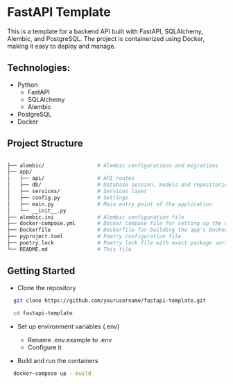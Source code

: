 # FastAPI Template

This is a template for a backend API built with FastAPI, SQLAlchemy, Alembic, and PostgreSQL. The project is
containerized using Docker, making it easy to deploy and manage.

## Technologies:

- Python
    - FastAPI
    - SQLAlchemy
    - Alembic
- PostgreSQL
- Docker

## Project Structure

```bash

├── alembic/                 # Alembic configurations and migrations
├── app/
│   ├── api/                 # API routes
│   ├── db/                  # Database session, models and repositories
│   ├── services/            # Services layer
│   ├── config.py            # Settings
│   ├── main.py              # Main entry point of the application
│   └── __init__.py
├── alembic.ini              # Alembic configuration file
├── docker-compose.yml       # Docker Compose file for setting up the containers
├── Dockerfile               # Dockerfile for building the app's Docker image
├── pyproject.toml           # Poetry configuration file
├── poetry.lock              # Poetry lock file with exact package versions
└── README.md                # This file

```

## Getting Started

- Clone the repository

```bash
  git clone https://github.com/yourusername/fastapi-template.git
  
  cd fastapi-template
```

- Set up environment variables (.env)
    - Rename .env.example to .env
    - Configure it

- Build and run the containers
```bash
  docker-compose up --build
```
